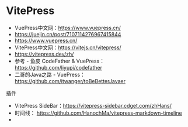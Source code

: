 # VitePress

* VuePress中文网：https://www.vuepress.cn/
* https://juejin.cn/post/7107114276967415844
* https://www.vuepress.cn/
* VitePress中文网：https://vitejs.cn/vitepress/
* https://vitepress.dev/zh/
* 参考 - 鱼皮 CodeFather & VuePress：https://github.com/liyupi/codefather
* 二哥的Java之路 - VuePress：https://github.com/itwanger/toBeBetterJavaer

插件

* VitePress SideBar：https://vitepress-sidebar.cdget.com/zhHans/
* 时间线： https://github.com/HanochMa/vitepress-markdown-timeline 
* 




